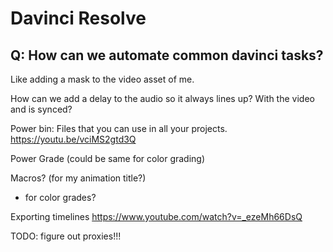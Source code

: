 # Davinci Resolve


## Q: How can we automate common davinci tasks? 
Like adding a mask to the video asset of me. 

How can we add a delay to the audio so it always lines up? With the video and is
synced?


Power bin: Files that you can use in all your projects.
https://youtu.be/vciMS2gtd3Q

Power Grade (could be same for color grading)


Macros? (for my animation title?)
- for color grades?


Exporting timelines
https://www.youtube.com/watch?v=_ezeMh66DsQ


TODO: figure out proxies!!!

